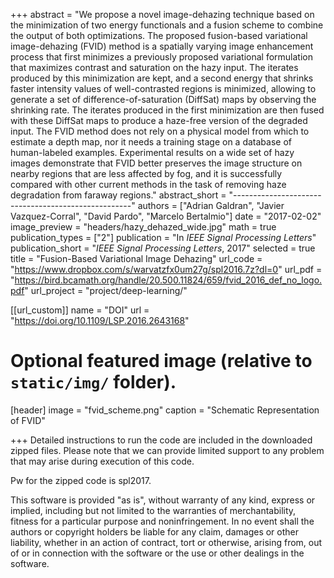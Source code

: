 +++
abstract = "We propose a novel image-dehazing technique based on the minimization of two energy functionals and a fusion scheme to combine the output of both optimizations. The proposed fusion-based variational image-dehazing (FVID) method is a spatially varying image enhancement process that first minimizes a previously proposed variational formulation that maximizes contrast and saturation on the hazy input. The iterates produced by this minimization are kept, and a second energy that shrinks faster intensity values of well-contrasted regions is minimized, allowing to generate a set of difference-of-saturation (DiffSat) maps by observing the shrinking rate. The iterates produced in the first minimization are then fused with these DiffSat maps to produce a haze-free version of the degraded input. The FVID method does not rely on a physical model from which to estimate a depth map, nor it needs a training stage on a database of human-labeled examples. Experimental results on a wide set of hazy images demonstrate that FVID better preserves the image structure on nearby regions that are less affected by fog, and it is successfully compared with other current methods in the task of removing haze degradation from faraway regions."
abstract_short = "----------------------------------------------------"
authors = ["Adrian Galdran", "Javier Vazquez-Corral", "David Pardo", "Marcelo Bertalmio"]
date = "2017-02-02"
image_preview = "headers/hazy_dehazed_wide.jpg"
math = true
publication_types = ["2"]
publication = "In *IEEE Signal Processing Letters*"
publication_short = "*IEEE Signal Processing Letters*, 2017"
selected = true
title = "Fusion-Based Variational Image Dehazing"
url_code = "https://www.dropbox.com/s/warvatzfx0um27g/spl2016.7z?dl=0"
url_pdf = "https://bird.bcamath.org/handle/20.500.11824/659/fvid_2016_def_no_logo.pdf"
url_project = "project/deep-learning/"

[[url_custom]]
name = "DOI"
url = "https://doi.org/10.1109/LSP.2016.2643168"

# Optional featured image (relative to `static/img/` folder).
[header]
image = "fvid_scheme.png"
caption = "Schematic Representation of FVID"

+++
Detailed instructions to run the code are included in the downloaded zipped files.
Please note that we can provide limited support to any problem that may arise during execution of this code.

Pw for the zipped code is spl2017.

This software is provided "as is", without warranty of any kind, express or implied, including but not limited to the warranties of merchantability, fitness for a particular purpose and noninfringement. In no event shall the authors or copyright holders be liable for any claim, damages or other liability, whether in an action of contract, tort or otherwise, arising from, out of or in connection with the software or the use or other dealings in the software.

